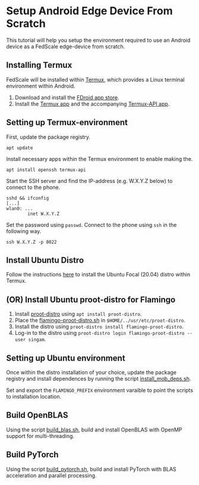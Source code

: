 # Setup Android Edge Device From Scratch

This tutorial will help you setup the environment required to use an Android device as a FedScale edge-device from scratch.

## Installing Termux

FedScale will be installed within [Termux](https://termux.org/), which provides a Linux terminal environment within Android.

1. Download and install the [FDroid app store](https://f-droid.org/).
2. Install the [Termux app](https://f-droid.org/en/packages/com.termux/) and the accompanying [Termux-API app](https://f-droid.org/en/packages/com.termux.api/).

## Setting up Termux-environment

First, update the package registry.
```
apt update
```

Install necessary apps within the Termux environment to enable making the.
```
apt install openssh termux-api
```

Start the SSH server and find the IP-address (e.g. W.X.Y.Z below) to connect to the phone.
```
sshd && ifconfig
[...]
wlan0: ...
        inet W.X.Y.Z
```

Set the password using `passwd`. Connect to the phone using `ssh` in the following way.
```
ssh W.X.Y.Z -p 8022
```

## Install Ubuntu Distro

Follow the instructions [here](https://github.com/tuanpham-dev/termux-ubuntu) to install the Ubuntu Focal (20.04) distro within Termux.

## (OR) Install Ubuntu proot-distro for Flamingo

1. Install [proot\-distro](https://github.com/termux/proot-distro) using `apt install proot-distro`.
2. Place the [flamingo\-proot\-distro.sh](flamingo-proot-distro.sh) in `$HOME/../usr/etc/proot-distro`.
3. Install the distro using `proot-distro install flamingo-proot-distro`.
4. Log-in to the distro using `proot-distro login flamingo-proot-distro --user singam`.

## Setting up Ubuntu environment

Once within the distro installation of your choice, update the package registry and install dependences by running the script [install\_mob\_deps.sh](install_mob_deps.sh).

Set and export the `FLAMINGO_PREFIX` environment varaible to point the scripts to installation location.

## Build OpenBLAS

Using the script [build\_blas.sh](build_blas.sh), build and install OpenBLAS with OpenMP support for multi-threading.

## Build PyTorch

Using the script [build\_pytorch.sh](build_pytorch.sh), build and install PyTorch with BLAS acceleration and parallel processing.
